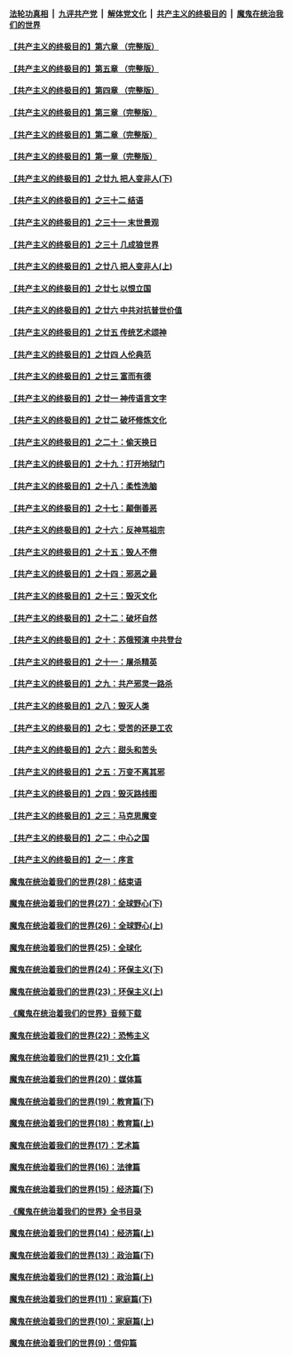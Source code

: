 

####  [法轮功真相](../../../../basic/blob/master/README.md?t=04150201) &nbsp;|&nbsp; [九评共产党](../../../../9ping.md/blob/master/README.md?t=04150201) &nbsp;|&nbsp; [解体党文化](../../../../jtdwh.md/blob/master/README.md?t=04150201)  &nbsp;|&nbsp; [共产主义的终极目的](../../../../gczydzjmd.md/blob/master/README.md?t=04150201) &nbsp;|&nbsp; [魔鬼在统治我们的世界](../../../../mgztzwmdsj.md/blob/master/README.md?t=04150201) 

#### [【共产主义的终极目的】第六章 （完整版）](../pages/nsc422/n11428913.md?t=04150201) 

#### [【共产主义的终极目的】第五章 （完整版）](../pages/nsc422/n11428912.md?t=04150201) 

#### [【共产主义的终极目的】第四章 （完整版）](../pages/nsc422/n11428907.md?t=04150201) 

#### [【共产主义的终极目的】第三章（完整版）](../pages/nsc422/n11428848.md?t=04150201) 

#### [【共产主义的终极目的】第二章（完整版）](../pages/nsc422/n11428831.md?t=04150201) 

#### [【共产主义的终极目的】第一章（完整版）](../pages/nsc422/n11417651.md?t=04150201) 

#### [【共产主义的终极目的】之廿九 把人变非人(下)](../pages/nsc422/n11344140.md?t=04150201) 

#### [【共产主义的终极目的】之三十二 结语](../pages/nsc422/n11360535.md?t=04150201) 

#### [【共产主义的终极目的】之三十一 末世景观](../pages/nsc422/n11351129.md?t=04150201) 

#### [【共产主义的终极目的】之三十 几成狼世界](../pages/nsc422/n11348280.md?t=04150201) 

#### [【共产主义的终极目的】之廿八 把人变非人(上)](../pages/nsc422/n11340492.md?t=04150201) 

#### [【共产主义的终极目的】之廿七 以恨立国](../pages/nsc422/n11336944.md?t=04150201) 

#### [【共产主义的终极目的】之廿六 中共对抗普世价值](../pages/nsc422/n11324785.md?t=04150201) 

#### [【共产主义的终极目的】之廿五 传统艺术颂神](../pages/nsc422/n11296396.md?t=04150201) 

#### [【共产主义的终极目的】之廿四 人伦典范](../pages/nsc422/n11296397.md?t=04150201) 

#### [【共产主义的终极目的】之廿三 富而有德](../pages/nsc422/n11283598.md?t=04150201) 

#### [【共产主义的终极目的】之廿一 神传语言文字](../pages/nsc422/n11263265.md?t=04150201) 

#### [【共产主义的终极目的】之廿二 破坏修炼文化](../pages/nsc422/n11245728.md?t=04150201) 

#### [【共产主义的终极目的】之二十：偷天换日](../pages/nsc422/n11238846.md?t=04150201) 

#### [【共产主义的终极目的】之十九：打开地狱门](../pages/nsc422/n11206376.md?t=04150201) 

#### [【共产主义的终极目的】之十八：柔性洗脑](../pages/nsc422/n11199994.md?t=04150201) 

#### [【共产主义的终极目的】之十七：颠倒善恶](../pages/nsc422/n11179782.md?t=04150201) 

#### [【共产主义的终极目的】之十六：反神骂祖宗](../pages/nsc422/n11166798.md?t=04150201) 

#### [【共产主义的终极目的】之十五：毁人不倦](../pages/nsc422/n11166792.md?t=04150201) 

#### [【共产主义的终极目的】之十四：邪恶之最](../pages/nsc422/n11150249.md?t=04150201) 

#### [【共产主义的终极目的】之十三：毁灭文化](../pages/nsc422/n11135227.md?t=04150201) 

#### [【共产主义的终极目的】之十二：破坏自然](../pages/nsc422/n11135214.md?t=04150201) 

#### [【共产主义的终极目的】之十：苏俄预演 中共登台](../pages/nsc422/n11118424.md?t=04150201) 

#### [【共产主义的终极目的】之十一：屠杀精英](../pages/nsc422/n11118442.md?t=04150201) 

#### [【共产主义的终极目的】之九：共产邪灵一路杀](../pages/nsc422/n11114139.md?t=04150201) 

#### [【共产主义的终极目的】之八：毁灭人类](../pages/nsc422/n11108503.md?t=04150201) 

#### [【共产主义的终极目的】之七：受苦的还是工农](../pages/nsc422/n11101809.md?t=04150201) 

#### [【共产主义的终极目的】之六：甜头和苦头](../pages/nsc422/n11096971.md?t=04150201) 

#### [【共产主义的终极目的】之五：万变不离其邪](../pages/nsc422/n11091285.md?t=04150201) 

#### [【共产主义的终极目的】之四：毁灭路线图](../pages/nsc422/n11086284.md?t=04150201) 

#### [【共产主义的终极目的】之三：马克思魔变](../pages/nsc422/n11061941.md?t=04150201) 

#### [【共产主义的终极目的】之二：中心之国](../pages/nsc422/n11047728.md?t=04150201) 

#### [【共产主义的终极目的】之一：序言](../pages/nsc422/n11086077.md?t=04150201) 

#### [魔鬼在统治着我们的世界(28)：结束语](../pages/nsc422/n10936246.md?t=04150201) 

#### [魔鬼在统治着我们的世界(27)：全球野心(下)](../pages/nsc422/n10928319.md?t=04150201) 

#### [魔鬼在统治着我们的世界(26)：全球野心(上)](../pages/nsc422/n10900318.md?t=04150201) 

#### [魔鬼在统治着我们的世界(25)：全球化](../pages/nsc422/n10788205.md?t=04150201) 

#### [魔鬼在统治着我们的世界(24)：环保主义(下)](../pages/nsc422/n10695307.md?t=04150201) 

#### [魔鬼在统治着我们的世界(23)：环保主义(上)](../pages/nsc422/n10688613.md?t=04150201) 

#### [《魔鬼在统治着我们的世界》音频下载](../pages/nsc422/n10635553.md?t=04150201) 

#### [魔鬼在统治着我们的世界(22)：恐怖主义](../pages/nsc422/n10614727.md?t=04150201) 

#### [魔鬼在统治着我们的世界(21)：文化篇](../pages/nsc422/n10597706.md?t=04150201) 

#### [魔鬼在统治着我们的世界(20)：媒体篇](../pages/nsc422/n10586579.md?t=04150201) 

#### [魔鬼在统治着我们的世界(19)：教育篇(下)](../pages/nsc422/n10564808.md?t=04150201) 

#### [魔鬼在统治着我们的世界(18)：教育篇(上)](../pages/nsc422/n10526970.md?t=04150201) 

#### [魔鬼在统治着我们的世界(17)：艺术篇](../pages/nsc422/n10499093.md?t=04150201) 

#### [魔鬼在统治着我们的世界(16)：法律篇](../pages/nsc422/n10485969.md?t=04150201) 

#### [魔鬼在统治着我们的世界(15)：经济篇(下)](../pages/nsc422/n10469975.md?t=04150201) 

#### [《魔鬼在统治着我们的世界》全书目录](../pages/nsc422/n10464261.md?t=04150201) 

#### [魔鬼在统治着我们的世界(14)：经济篇(上)](../pages/nsc422/n10457370.md?t=04150201) 

#### [魔鬼在统治着我们的世界(13)：政治篇(下)](../pages/nsc422/n10448270.md?t=04150201) 

#### [魔鬼在统治着我们的世界(12)：政治篇(上)](../pages/nsc422/n10444576.md?t=04150201) 

#### [魔鬼在统治着我们的世界(11)：家庭篇(下)](../pages/nsc422/n10440961.md?t=04150201) 

#### [魔鬼在统治着我们的世界(10)：家庭篇(上)](../pages/nsc422/n10435448.md?t=04150201) 

#### [魔鬼在统治着我们的世界(9)：信仰篇](../pages/nsc422/n10432159.md?t=04150201) 

